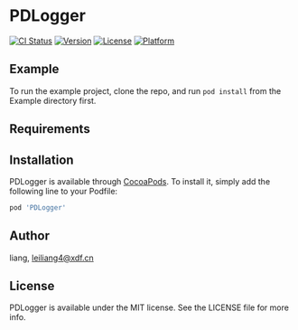 # PDLogger

[![CI Status](https://img.shields.io/travis/liang/PDLogger.svg?style=flat)](https://travis-ci.org/liang/PDLogger)
[![Version](https://img.shields.io/cocoapods/v/PDLogger.svg?style=flat)](https://cocoapods.org/pods/PDLogger)
[![License](https://img.shields.io/cocoapods/l/PDLogger.svg?style=flat)](https://cocoapods.org/pods/PDLogger)
[![Platform](https://img.shields.io/cocoapods/p/PDLogger.svg?style=flat)](https://cocoapods.org/pods/PDLogger)

## Example

To run the example project, clone the repo, and run `pod install` from the Example directory first.

## Requirements

## Installation

PDLogger is available through [CocoaPods](https://cocoapods.org). To install
it, simply add the following line to your Podfile:

```ruby
pod 'PDLogger'
```

## Author

liang, leiliang4@xdf.cn

## License

PDLogger is available under the MIT license. See the LICENSE file for more info.

